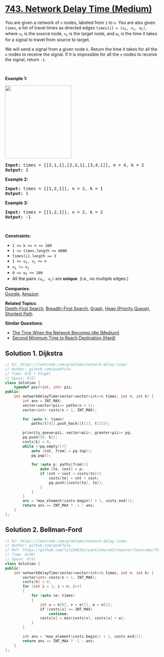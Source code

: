 # [743. Network Delay Time (Medium)](https://leetcode.com/problems/network-delay-time/)

<p>You are given a network of <code>n</code> nodes, labeled from <code>1</code> to <code>n</code>. You are also given <code>times</code>, a list of travel times as directed edges <code>times[i] = (u<sub>i</sub>, v<sub>i</sub>, w<sub>i</sub>)</code>, where <code>u<sub>i</sub></code> is the source node, <code>v<sub>i</sub></code> is the target node, and <code>w<sub>i</sub></code> is the time it takes for a signal to travel from source to target.</p>

<p>We will send a signal from a given node <code>k</code>. Return the time it takes for all the <code>n</code> nodes to receive the signal. If it is impossible for all the <code>n</code> nodes to receive the signal, return <code>-1</code>.</p>

<p>&nbsp;</p>
<p><strong>Example 1:</strong></p>
<img alt="" src="https://assets.leetcode.com/uploads/2019/05/23/931_example_1.png" style="width: 217px; height: 239px;">
<pre><strong>Input:</strong> times = [[2,1,1],[2,3,1],[3,4,1]], n = 4, k = 2
<strong>Output:</strong> 2
</pre>

<p><strong>Example 2:</strong></p>

<pre><strong>Input:</strong> times = [[1,2,1]], n = 2, k = 1
<strong>Output:</strong> 1
</pre>

<p><strong>Example 3:</strong></p>

<pre><strong>Input:</strong> times = [[1,2,1]], n = 2, k = 2
<strong>Output:</strong> -1
</pre>

<p>&nbsp;</p>
<p><strong>Constraints:</strong></p>

<ul>
	<li><code>1 &lt;= k &lt;= n &lt;= 100</code></li>
	<li><code>1 &lt;= times.length &lt;= 6000</code></li>
	<li><code>times[i].length == 3</code></li>
	<li><code>1 &lt;= u<sub>i</sub>, v<sub>i</sub> &lt;= n</code></li>
	<li><code>u<sub>i</sub> != v<sub>i</sub></code></li>
	<li><code>0 &lt;= w<sub>i</sub> &lt;= 100</code></li>
	<li>All the pairs <code>(u<sub>i</sub>, v<sub>i</sub>)</code> are <strong>unique</strong>. (i.e., no multiple edges.)</li>
</ul>


**Companies**:  
[Google](https://leetcode.com/company/google), [Amazon](https://leetcode.com/company/amazon)

**Related Topics**:  
[Depth-First Search](https://leetcode.com/tag/depth-first-search/), [Breadth-First Search](https://leetcode.com/tag/breadth-first-search/), [Graph](https://leetcode.com/tag/graph/), [Heap (Priority Queue)](https://leetcode.com/tag/heap-priority-queue/), [Shortest Path](https://leetcode.com/tag/shortest-path/)

**Similar Questions**:
* [The Time When the Network Becomes Idle (Medium)](https://leetcode.com/problems/the-time-when-the-network-becomes-idle/)
* [Second Minimum Time to Reach Destination (Hard)](https://leetcode.com/problems/second-minimum-time-to-reach-destination/)

## Solution 1. Dijkstra

```cpp
// OJ: https://leetcode.com/problems/network-delay-time/
// Author: github.com/punkfulw
// Time: O(E + VlogV)
// Space: O(E)
class Solution {
    typedef pair<int, int> pii;
public:
    int networkDelayTime(vector<vector<int>>& times, int n, int k) {
        int ans = INT_MAX;
        vector<vector<pii>> paths(n + 1);
        vector<int> costs(n + 1, INT_MAX);
        
        for (auto t: times)
            paths[t[0]].push_back({t[1], t[2]});
        
        priority_queue<pii, vector<pii>, greater<pii>> pq;
        pq.push({0, k});
        costs[k] = 0;
        while (!pq.empty()){
            auto [cnt, from] = pq.top();
            pq.pop();
            
            for (auto p: paths[from]){
                auto [to, cost] = p;
                if (cnt + cost < costs[to]){
                    costs[to] = cnt + cost;
                    pq.push({costs[to], to});
                } 
            }
        }
        ans = *max_element(costs.begin() + 1, costs.end());
        return ans == INT_MAX ? -1 : ans;
    }
};
```

## Solution 2. Bellman-Ford

```cpp
// OJ: https://leetcode.com/problems/network-delay-time/
// Author: github.com/punkfulw
// Ref: https://github.com/lzl124631x/LeetCode/edit/master/leetcode/743.%20Network%20Delay%20Time/README.md
// Time: O(VE)
// Space: O(V)
class Solution {
public:
    int networkDelayTime(vector<vector<int>>& times, int n, int k) {
        vector<int> costs(n + 1, INT_MAX);
        costs[k] = 0;
        for (int i = 1; i < n; i++)
        {
            for (auto &e: times)
            {
                int u = e[0], v = e[1], w = e[2];
                if (costs[u] == INT_MAX)
                    continue;
                costs[v] = min(costs[v], costs[u] + w);
            }    
        }
        
        int ans = *max_element(costs.begin() + 1, costs.end());
        return ans == INT_MAX ? -1 : ans;
    }
};
```
